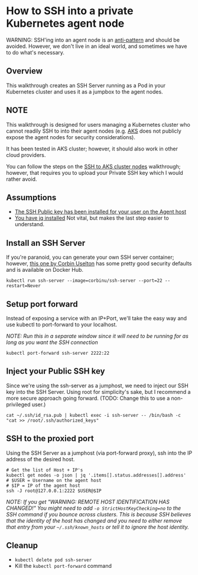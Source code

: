 # How to SSH into a private Kubernetes agent node

WARNING:  SSH'ing into an agent node is an [anti-pattern](https://en.wikipedia.org/wiki/Anti-pattern) and should be avoided.  However, we don't live in an ideal world, and sometimes we have to do what's necessary.

## Overview

This walkthrough creates an SSH Server running as a Pod in your Kubernetes cluster and uses it as a jumpbox to the agent nodes.  

## NOTE

This walkthrough is designed for users managing a Kubernetes cluster who cannot readily SSH to into their agent nodes (e.g. [AKS](https://docs.microsoft.com/en-us/azure/aks/) does not publicly expose the agent nodes for security considerations).

It has been tested in AKS cluster; however, it should also work in other cloud providers.

You can follow the steps on the [SSH to AKS cluster nodes](https://docs.microsoft.com/en-us/azure/aks/aks-ssh) walkthrough; however, that requires you to upload your Private SSH key which I would rather avoid.

## Assumptions

* [The SSH Public key has been installed for your user on the Agent host](https://docs.microsoft.com/en-us/azure/virtual-machines/extensions/vmaccess#update-ssh-key)
* [You have jq installed](https://stedolan.github.io/jq/) Not vital, but makes the last step easier to understand.

## Install an SSH Server

If you're paranoid, you can generate your own SSH server container; however, [this one by Corbin Uselton](https://github.com/corbinu/ssh-server) has some pretty good security defaults and is available on Docker Hub.

```shell
kubectl run ssh-server --image=corbinu/ssh-server --port=22 --restart=Never
```

## Setup port forward

Instead of exposing a service with an IP+Port, we'll take the easy way and use kubectl to port-forward to your localhost.

*NOTE: Run this in a separate window since it will need to be running for as long as you want the SSH connection*

```shell
kubectl port-forward ssh-server 2222:22
```

## Inject your Public SSH key

Since we're using the ssh-server as a jumphost, we need to inject our SSH key into the SSH Server.  Using root for simplicity's sake, but I recommend a more secure approach going forward. (TODO:  Change this to use a non-privileged user.)

```shell
cat ~/.ssh/id_rsa.pub | kubectl exec -i ssh-server -- /bin/bash -c "cat >> /root/.ssh/authorized_keys"
```

## SSH to the proxied port

Using the SSH Server as a jumphost (via port-forward proxy), ssh into the IP address of the desired host.

```shell
# Get the list of Host + IP's
kubectl get nodes -o json | jq '.items[].status.addresses[].address'
# $USER = Username on the agent host
# $IP = IP of the agent host
ssh -J root@127.0.0.1:2222 $USER@$IP
```

*NOTE: If you get "WARNING: REMOTE HOST IDENTIFICATION HAS CHANGED!" You might need to add `-o StrictHostKeyChecking=no` to the SSH command if you bounce across clusters.  This is because SSH believes that the identity of the host has changed and you need to either remove that entry from your `~/.ssh/known_hosts` or tell it to ignore the host identity.*

## Cleanup

* `kubectl delete pod ssh-server`
* Kill the `kubectl port-forward` command
